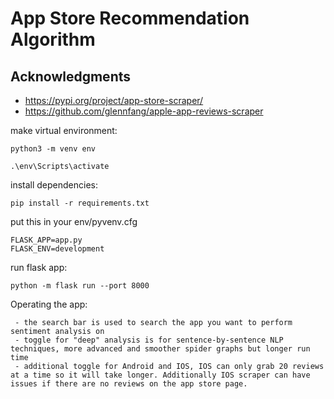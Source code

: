 # App Store Recommendation Algorithm

## Acknowledgments

- https://pypi.org/project/app-store-scraper/
- https://github.com/glennfang/apple-app-reviews-scraper


make virtual environment:
    
    python3 -m venv env

    .\env\Scripts\activate

install dependencies:

    pip install -r requirements.txt

put this in your env/pyvenv.cfg

    FLASK_APP=app.py
    FLASK_ENV=development

run flask app:

    python -m flask run --port 8000

Operating the app:

     - the search bar is used to search the app you want to perform sentiment analysis on
     - toggle for "deep" analysis is for sentence-by-sentence NLP techniques, more advanced and smoother spider graphs but longer run time
     - additional toggle for Android and IOS, IOS can only grab 20 reviews at a time so it will take longer. Additionally IOS scraper can have issues if there are no reviews on the app store page.
